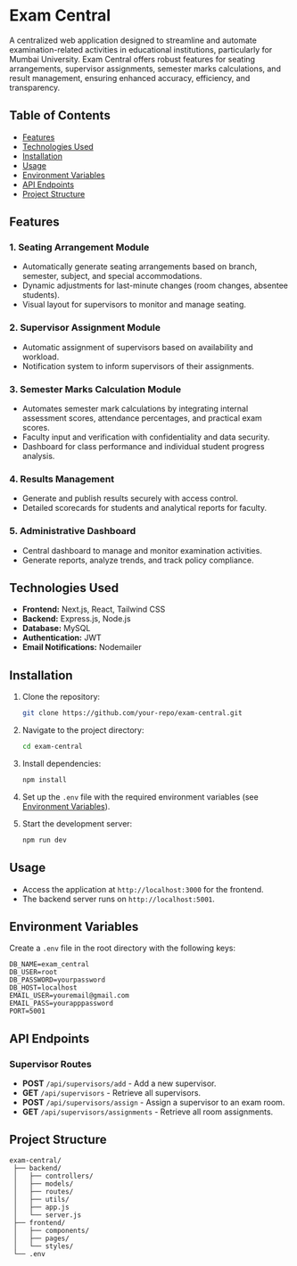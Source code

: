 # Exam Central

A centralized web application designed to streamline and automate examination-related activities in educational institutions, particularly for Mumbai University. Exam Central offers robust features for seating arrangements, supervisor assignments, semester marks calculations, and result management, ensuring enhanced accuracy, efficiency, and transparency.

## Table of Contents

- [Features](#features)
- [Technologies Used](#technologies-used)
- [Installation](#installation)
- [Usage](#usage)
- [Environment Variables](#environment-variables)
- [API Endpoints](#api-endpoints)
- [Project Structure](#project-structure)


## Features

### 1. Seating Arrangement Module
- Automatically generate seating arrangements based on branch, semester, subject, and special accommodations.
- Dynamic adjustments for last-minute changes (room changes, absentee students).
- Visual layout for supervisors to monitor and manage seating.

### 2. Supervisor Assignment Module
- Automatic assignment of supervisors based on availability and workload.
- Notification system to inform supervisors of their assignments.

### 3. Semester Marks Calculation Module
- Automates semester mark calculations by integrating internal assessment scores, attendance percentages, and practical exam scores.
- Faculty input and verification with confidentiality and data security.
- Dashboard for class performance and individual student progress analysis.

### 4. Results Management
- Generate and publish results securely with access control.
- Detailed scorecards for students and analytical reports for faculty.

### 5. Administrative Dashboard
- Central dashboard to manage and monitor examination activities.
- Generate reports, analyze trends, and track policy compliance.

## Technologies Used

- **Frontend:** Next.js, React, Tailwind CSS
- **Backend:** Express.js, Node.js
- **Database:** MySQL
- **Authentication:** JWT
- **Email Notifications:** Nodemailer

## Installation

1. Clone the repository:
   ```bash
   git clone https://github.com/your-repo/exam-central.git
   ```

2. Navigate to the project directory:
   ```bash
   cd exam-central
   ```

3. Install dependencies:
   ```bash
   npm install
   ```

4. Set up the `.env` file with the required environment variables (see [Environment Variables](#environment-variables)).

5. Start the development server:
   ```bash
   npm run dev
   ```

## Usage

- Access the application at `http://localhost:3000` for the frontend.
- The backend server runs on `http://localhost:5001`.

## Environment Variables

Create a `.env` file in the root directory with the following keys:

```env
DB_NAME=exam_central
DB_USER=root
DB_PASSWORD=yourpassword
DB_HOST=localhost
EMAIL_USER=youremail@gmail.com
EMAIL_PASS=yourapppassword
PORT=5001
```

## API Endpoints

### Supervisor Routes

- **POST** `/api/supervisors/add` - Add a new supervisor.
- **GET** `/api/supervisors` - Retrieve all supervisors.
- **POST** `/api/supervisors/assign` - Assign a supervisor to an exam room.
- **GET** `/api/supervisors/assignments` - Retrieve all room assignments.

## Project Structure

```text
exam-central/
 ├── backend/
 │   ├── controllers/
 │   ├── models/
 │   ├── routes/
 │   ├── utils/
 │   ├── app.js
 │   └── server.js
 ├── frontend/
 │   ├── components/
 │   ├── pages/
 │   └── styles/
 └── .env
```
